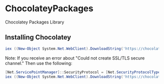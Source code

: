 # ChocolateyPackages

Chocolatey Packages Library

## Installing Chocolatey

```powershell
iex ((New-Object System.Net.WebClient).DownloadString('https://chocolatey.org/install.ps1'))
```

Note: If you receive an error about "Could not create SSL/TLS secure channel." Then use the following:

```powershell
[Net.ServicePointManager]::SecurityProtocol = [Net.SecurityProtocolType]::Tls12
iex ((New-Object System.Net.WebClient).DownloadString('https://chocolatey.org/install.ps1'))
```
